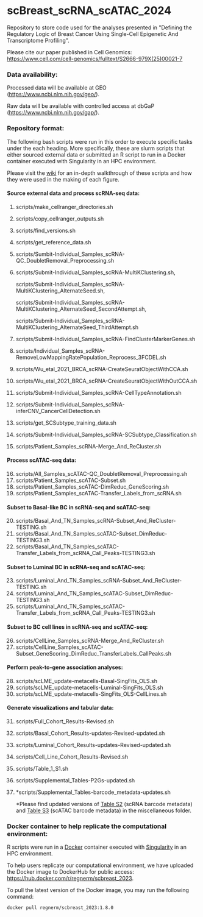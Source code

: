 # scBreast_scRNA_scATAC_2024
Repository to store code used for the analyses presented in "Defining the Regulatory Logic of Breast Cancer Using Single-Cell Epigenetic And Transcriptome Profiling". 

Please cite our paper published in Cell Genomics: https://www.cell.com/cell-genomics/fulltext/S2666-979X(25)00021-7

### Data availability:
Processed data will be available at GEO (https://www.ncbi.nlm.nih.gov/geo/). 

Raw data will be available with controlled access at dbGaP (https://www.ncbi.nlm.nih.gov/gap/).

### Repository format:
The following bash scripts were run in this order to execute specific tasks under the each heading. More specifically, these are slurm scripts that either sourced external data or submitted an R script to run in a Docker container executed with Singularity in an HPC environment. 

Please visit the [wiki](https://github.com/RegnerM2015/scBreast_scRNA_scATAC_2024/wiki) for an in-depth walkthrough of these scripts and how they were used in the making of each figure. 

#### Source external data and process scRNA-seq data:
1. scripts/make_cellranger_directories.sh
2. scripts/copy_cellranger_outputs.sh
3. scripts/find_versions.sh
4. scripts/get_reference_data.sh
5. scripts/Sumbit-Individual_Samples_scRNA-QC_DoubletRemoval_Preprocessing.sh
6. scripts/Submit-Individual_Samples_scRNA-MultiKClustering.sh,
   
   scripts/Submit-Individual_Samples_scRNA-MultiKClustering_AlternateSeed.sh,

   scripts/Submit-Individual_Samples_scRNA-MultiKClustering_AlternateSeed_SecondAttempt.sh,

   scripts/Submit-Individual_Samples_scRNA-MultiKClustering_AlternateSeed_ThirdAttempt.sh
7. scripts/Submit-Individual_Samples_scRNA-FindClusterMarkerGenes.sh
8. scripts/Individual_Samples_scRNA-RemoveLowMappingRatePopulation_Reprocess_3FCDEL.sh
9. scripts/Wu_etal_2021_BRCA_scRNA-CreateSeuratObjectWithCCA.sh
10. scripts/Wu_etal_2021_BRCA_scRNA-CreateSeuratObjectWithOutCCA.sh
11. scripts/Submit-Individual_Samples_scRNA-CellTypeAnnotation.sh
12. scripts/Submit-Individual_Samples_scRNA-inferCNV_CancerCellDetection.sh
13. scripts/get_SCSubtype_training_data.sh
14. scripts/Submit-Individual_Samples_scRNA-SCSubtype_Classification.sh
15. scripts/Patient_Samples_scRNA-Merge_And_ReCluster.sh

#### Process scATAC-seq data:
16. scripts/All_Samples_scATAC-QC_DoubletRemoval_Preprocessing.sh
17. scripts/Patient_Samples_scATAC-Subset.sh
18. scripts/Patient_Samples_scATAC-DimReduc_GeneScoring.sh
19. scripts/Patient_Samples_scATAC-Transfer_Labels_from_scRNA.sh

#### Subset to Basal-like BC in scRNA-seq and scATAC-seq:
20. scripts/Basal_And_TN_Samples_scRNA-Subset_And_ReCluster-TESTING.sh
21. scripts/Basal_And_TN_Samples_scATAC-Subset_DimReduc-TESTING3.sh
22. scripts/Basal_And_TN_Samples_scATAC-Transfer_Labels_from_scRNA_Call_Peaks-TESTING3.sh

#### Subset to Luminal BC in scRNA-seq and scATAC-seq:
23. scripts/Luminal_And_TN_Samples_scRNA-Subset_And_ReCluster-TESTING.sh
24. scripts/Luminal_And_TN_Samples_scATAC-Subset_DimReduc-TESTING3.sh
25. scripts/Luminal_And_TN_Samples_scATAC-Transfer_Labels_from_scRNA_Call_Peaks-TESTING3.sh
    
#### Subset to BC cell lines in scRNA-seq and scATAC-seq:
26. scripts/CellLine_Samples_scRNA-Merge_And_ReCluster.sh
27. scripts/CellLine_Samples_scATAC-Subset_GeneScoring_DimReduc_TransferLabels_CallPeaks.sh

#### Perform peak-to-gene association analyses:
28. scripts/scLME_update-metacells-Basal-SingFits_OLS.sh
29. scripts/scLME_update-metacells-Luminal-SingFits_OLS.sh
30. scripts/scLME_update-metacells-SingFits_OLS-CellLines.sh

#### Generate visualizations and tabular data:
31. scripts/Full_Cohort_Results-Revised.sh
32. scripts/Basal_Cohort_Results-updates-Revised-updated.sh
33. scripts/Luminal_Cohort_Results-updates-Revised-updated.sh
34. scripts/Cell_Line_Cohort_Results-Revised.sh
35. scripts/Table_1_S1.sh
36. scripts/Supplemental_Tables-P2Gs-updated.sh
37. \*scripts/Supplemental_Tables-barcode_metadata-updates.sh
    
    \*Please find updated versions of [Table S2](https://github.com/RegnerM2015/scBreast_scRNA_scATAC_2024/blob/main/miscellaneous/Table_S2_scRNA_barcode_metadata-updated.xlsx) (scRNA barcode metadata) and [Table S3](https://github.com/RegnerM2015/scBreast_scRNA_scATAC_2024/blob/main/miscellaneous/Table_S3_scATAC_barcode_metadata-updated.xlsx) (scATAC barcode metadata) in the miscellaneous folder.

### Docker container to help replicate the computational environment:
R scripts were run in a [Docker](https://www.docker.com/resources/what-container/) container executed with [Singularity](https://github.com/sylabs/singularity) in an HPC environment.

To help users replicate our computational environment, we have uploaded the Docker image to DockerHub for public access: https://hub.docker.com/r/regnerm/scbreast_2023.

To pull the latest version of the Docker image, you may run the following command: 
```
docker pull regnerm/scbreast_2023:1.8.0
```
